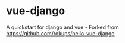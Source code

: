 # vue-django
A quickstart for django and vue - Forked from https://github.com/rokups/hello-vue-django
